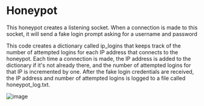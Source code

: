 # Honeypot
This honeypot creates a listening socket. When a connection is made to this socket, it will send a fake login prompt asking for a username and password

This code creates a dictionary called ip_logins that keeps track of the number of attempted logins for each IP address that connects to the honeypot. Each time a connection is made, the IP address is added to the dictionary if it's not already there, and the number of attempted logins for that IP is incremented by one. After the fake login credentials are received, the IP address and number of attempted logins is logged to a file called honeypot_log.txt.

![image](https://user-images.githubusercontent.com/19478700/214123183-82346faf-0917-48a4-8707-9f52885a816b.png)
